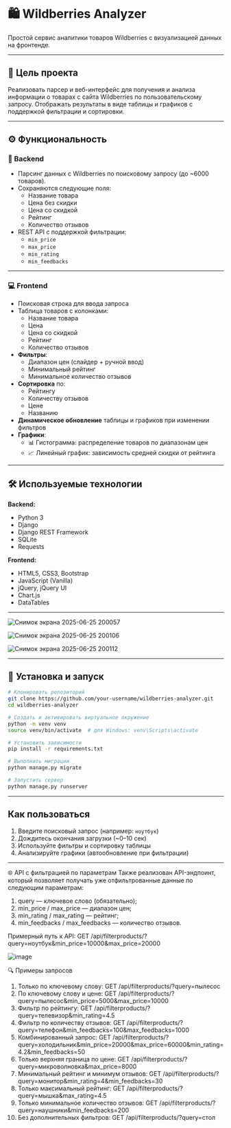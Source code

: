 # 🛍️ Wildberries Analyzer

Простой сервис аналитики товаров Wildberries с визуализацией данных на фронтенде.

---

## 📌 Цель проекта

Реализовать парсер и веб-интерфейс для получения и анализа информации о товарах с сайта Wildberries по пользовательскому запросу. Отображать результаты в виде таблицы и графиков с поддержкой фильтрации и сортировки.

---

## ⚙️ Функциональность

### 🔎 Backend

- Парсинг данных с Wildberries по поисковому запросу (до ~6000 товаров).
- Сохраняются следующие поля:
  - Название товара
  - Цена без скидки
  - Цена со скидкой
  - Рейтинг
  - Количество отзывов
- REST API с поддержкой фильтрации:
  - `min_price`
  - `max_price`
  - `min_rating`
  - `min_feedbacks`

---

### 💻 Frontend

- Поисковая строка для ввода запроса
- Таблица товаров с колонками:
  - Название товара
  - Цена
  - Цена со скидкой
  - Рейтинг
  - Количество отзывов
- **Фильтры**:
  - Диапазон цен (слайдер + ручной ввод)
  - Минимальный рейтинг
  - Минимальное количество отзывов
- **Сортировка** по:
  - Рейтингу
  - Количеству отзывов
  - Цене
  - Названию
- **Динамическое обновление** таблицы и графиков при изменении фильтров
- **Графики**:
  - 📊 Гистограмма: распределение товаров по диапазонам цен
  - 📈 Линейный график: зависимость средней скидки от рейтинга

---

## 🛠️ Используемые технологии

**Backend:**
- Python 3
- Django
- Django REST Framework
- SQLite
- Requests

**Frontend:**
- HTML5, CSS3, Bootstrap
- JavaScript (Vanilla)
- jQuery, jQuery UI
- Chart.js
- DataTables

---

![Снимок экрана 2025-06-25 200057](https://github.com/user-attachments/assets/7c98aad9-7856-4df3-bb8a-e40bd6e09aa6)

![Снимок экрана 2025-06-25 200106](https://github.com/user-attachments/assets/09363d12-2b8e-46ac-8062-dfa7ba9440cc)

![Снимок экрана 2025-06-25 200112](https://github.com/user-attachments/assets/56f7987f-8dad-4680-9400-81bd53fdd873)

---

## 🚀 Установка и запуск

```bash
# Клонировать репозиторий
git clone https://github.com/your-username/wildberries-analyzer.git
cd wildberries-analyzer

# Создать и активировать виртуальное окружение
python -m venv venv
source venv/bin/activate  # для Windows: venv\Scripts\activate

# Установить зависимости
pip install -r requirements.txt

# Выполнить миграции
python manage.py migrate

# Запустить сервер
python manage.py runserver
```
---

## Как пользоваться

1. Введите поисковый запрос (например: `ноутбук`)
2. Дождитесь окончания загрузки (~0–10 сек)
3. Используйте фильтры и сортировку таблицы
4. Анализируйте графики (автообновление при фильтрации)

---

🌐 API с фильтрацией по параметрам
Также реализован API-эндпоинт, который позволяет получать уже отфильтрованные данные по следующим параметрам:
1. query — ключевое слово (обязательно);
2. min_price / max_price — диапазон цен;
3. min_rating / max_rating — рейтинг;
4. min_feedbacks / max_feedbacks — количество отзывов.

Примерный путь к API: GET /api/filterproducts/?query=ноутбук&min_price=10000&max_price=20000

![image](https://github.com/user-attachments/assets/4ae521c4-eb46-4a12-a8c3-cb4d4575ab05)

🔍 Примеры запросов
1. Только по ключевому слову:
GET /api/filterproducts/?query=пылесос
2. По ключевому слову и цене:
GET /api/filterproducts/?query=пылесос&min_price=5000&max_price=10000
3. Фильтр по рейтингу:
GET /api/filterproducts/?query=телевизор&min_rating=4.5
4. Фильтр по количеству отзывов:
GET /api/filterproducts/?query=телефон&min_feedbacks=100&max_feedbacks=1000
5. Комбинированный запрос:
GET /api/filterproducts/?query=холодильник&min_price=20000&max_price=60000&min_rating=4.2&min_feedbacks=50
6. Только верхняя граница по цене:
GET /api/filterproducts/?query=микроволновка&max_price=8000
7. Минимальный рейтинг и минимум отзывов:
GET /api/filterproducts/?query=монитор&min_rating=4&min_feedbacks=30
8. Только максимальный рейтинг:
GET /api/filterproducts/?query=мышка&max_rating=4.5
9. Только минимальное количество отзывов:
GET /api/filterproducts/?query=наушники&min_feedbacks=200
10. Без дополнительных фильтров:
GET /api/filterproducts/?query=стол
